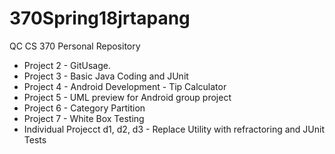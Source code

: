 # 370Spring18jrtapang
QC CS 370 Personal Repository

* Project 2 - GitUsage.
* Project 3 - Basic Java Coding and JUnit
* Project 4 - Android Development - Tip Calculator
* Project 5 - UML preview for Android group project
* Project 6 - Category Partition
* Project 7 - White Box Testing
* Individual Projecct d1, d2, d3 - Replace Utility with refractoring and JUnit Tests
